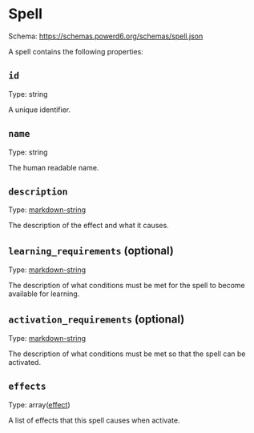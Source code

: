 # Spell

Schema: https://schemas.powerd6.org/schemas/spell.json

A spell contains the following properties:

## `id`

Type: string

A unique identifier.

## `name`

Type: string

The human readable name.

## `description`

Type: [markdown-string](markdown-string.md)

The description of the effect and what it causes.

## `learning_requirements` (optional)

Type: [markdown-string](markdown-string.md)

The description of what conditions must be met for the spell to become available for learning.

## `activation_requirements` (optional)

Type: [markdown-string](markdown-string.md)

The description of what conditions must be met so that the spell can be activated.

## `effects`

Type: array([effect](effect.md))

A list of effects that this spell causes when activate.